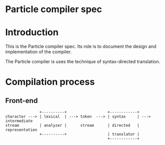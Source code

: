 # Particle compiler spec

# Introduction

This is the Particle compiler spec. Its role is to document the design and implementation of the compiler.

The Particle compiler is uses the technique of syntax-directed translation.

# Compilation process

## Front-end

```
               +----------+                  +------------+
character ---> | lexical  | ---> token  ---> | syntax     | ---> intermediate
stream         | analyzer |      stream      | directed   |      representation
               +----------+                  | translator |
                                             +------------+
```
